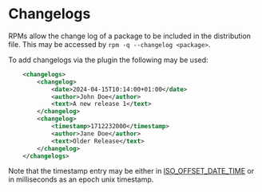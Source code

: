 # Changelogs

RPMs allow the change log of a package to be included in the distribution file. This may be accessed by `rpm -q --changelog <package>`.

To add changelogs via the plugin the following may be used:

~~~xml
    <changelogs>
        <changelog>
            <date>2024-04-15T10:14:00+01:00</date>
            <author>John Doe</author>
            <text>A new release 1</text>
        </changelog>
        <changelog>
            <timestamp>1712232000</timestamp>
            <author>Jane Doe</author>
            <text>Older Release</text>
        </changelog>
    </changelogs>
~~~

Note that the timestamp entry may be either in [ISO_OFFSET_DATE_TIME](https://docs.oracle.com/en/java/javase/21/docs/api/java.base/java/time/format/DateTimeFormatter.html#ISO_OFFSET_DATE_TIME) or in milliseconds as an epoch unix timestamp.
